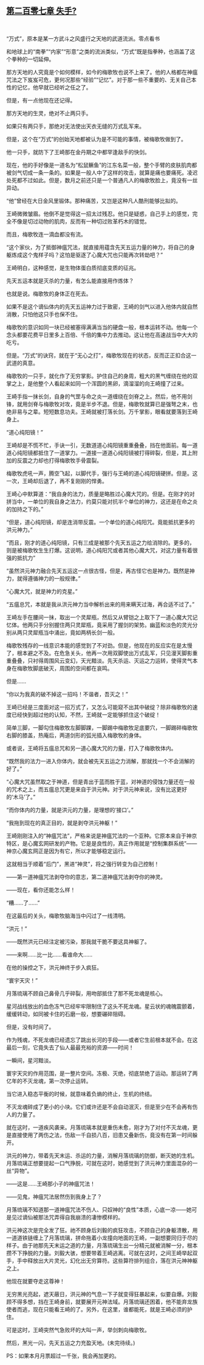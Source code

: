## [第二百零七章 失手?](https://www.xxbiquge.com/11_11207/9061386.html)
﻿

  “万式”，原本是某一方武斗之风盛行之天地的武道流派。零点看书

  和地球上的“南拳”“内家”“形意”之类的流派类似，“万式”既是指拳种，也涵盖了这个拳种的一切延伸。

  那方天地的人究竟是个如何模样，如今的梅歌牧也说不上来了。他的人格都在神瘟咒法之下岌岌可危，更何况那些“经验”“记忆”。对于那一些不重要的、无关自己本性的记忆，他早就已经听之任之了。

  但是，有一点他现在还记得。

  那方天地的生灵，绝对不止两只手。

  如果只有两只手，那绝对无法使出天衣无缝的万式乱军来。

  但是，这个在“万式”的创始天地都被认为是不可能的事情，被梅歌牧做到了。

  他一只手，就防下了王崎那在金丹期之中都罕逢敌手的快剑。

  现在，他的手好像是一道名为“松鼠鳜鱼”的江东名菜一般，整个手臂的皮肤肌肉都被剑气切成一条一条的。如果是一般人中了这样的攻击，就算是痛也要痛死。凌迟处死都不过如此。但是，数月之前还只是一个普通凡人的梅歌牧脸上，竟没有一丝异动。

  “他”曾经在大日金风里锻体。那种痛苦，又岂是这种凡人酷刑能够比拟的。

  王崎微微皱眉。他倒不是觉得这一招太过残忍。他只是疑惑，自己手上的感觉，完全不像是切过动物的肌肉，反而有一种切过败革朽木的错觉。

  而且，梅歌牧连一滴血都没有流。

  “这个家伙，为了抵御神瘟咒法，就直接用蕴含先天五运力量的神力，将自己的身躯炼成这个鬼样子吗？这怕是驱逐了心魔大咒也只能再次转劫吧？”

  王崎明白，这种感觉，是生物体蛋白质彻底变质的征兆。

  先天五运本就是灭杀的力量，有怎么能直接用作炼体？

  也就是说。梅歌牧的身体正在死去。

  如果不是这个谪仙体内的先天五运神力过于致密，王崎的剑气以进入他体内就自然消散，只怕他这只手也保不住。

  梅歌牧的意识如同一块已经被塞得满满当当的硬盘一般，根本运转不动。他每一个念头都要花费平日里多上百倍、千倍的集中力去推动。这让他在高速战当中大大的吃亏。

  但是。“万式”的诀窍，就在于“无心之打”，梅歌牧现在的状态，反而正正扣合这一武道的真意。

  梅歌牧的一只手，就化作了无穷掌影。护住自己的身周，粗大的黑气缠绕在他的双掌之上，是他整个人看起来如同一个浑圆的黑卵，滴溜溜的向王崎撞了过来。

  王崎手指一抹长剑，自身的气罡与命之炎一道缠绕在剑脊之上。然后，他不用剑锋，就用剑脊与梅歌牧对攻，竟是半步不退。但是，梅歌牧就算已是强弩之末，也绝非易与之辈。短短数息功夫。王崎就被打落长剑。万千掌影，眼看就要落到王崎身上。

  “道心纯阳镜！”

  王崎却是不慌不忙，手诀一引，无数道道心纯阳镜重重叠叠，挡在他面前。每一道道心纯阳镜都抵住了一道掌力。一道接一道道心纯阳镜被打得碎裂，但是，其上附加的反震之力却也打得梅歌牧手骨震裂。

  梅歌牧虎吼一声，腾空飞起，以脚代手，强行与王崎的道心纯阳镜硬拼。但是。这一次，王崎却后退了，再不复刚刚的悍勇。

  王崎心中默算道：“我自身的法力，质量是略胜过心魔大咒的。但是。在刚才的对拼当中，一单位的我自身之法力，约莫只能对抗半个单位的神力，这还是在命之炎的加持之下的。”

  “但是，道心纯阳镜，却是连消带反震。一个单位的道心纯阳咒。竟能抵抗更多的洪元神力。”

  “而且，刚才的道心纯阳镜，只有三成是被那个先天五运之力给消除的。更多的，则是被梅歌牧生生打爆。这说明，道心纯阳咒或者其他心魔大咒，对这力量有着很强的抵抗力”

  “虽然洪元神力融合先天五运这一点很古怪，但是，再古怪它也是神力。既然是神力，就得遵循神力的一般规律。”

  “心魔大咒，就是神力的克星。”

  “五瘟总咒，本就是我从洪元神力当中解析出来的用来瞒天过海，再合适不过了。”

  王崎左手在腰间一抹，取出一个灵犀瓶，然后又从臂铠之上取下了一道心魔大咒记忆体。他两只手分别握住两只灵犀瓶，竟采用了握剑的架势。幽蓝和淡色的灵光分别从两只灵犀瓶当中涌出，竟如两柄长剑一般。

  梅歌牧残存的一线意识本能的感觉到了不对劲。但是，他现在的反应实在是太慢了，根本避之不及。在危急关头，他再一次用双脚使出万式乱军，只见漫天脚影重重叠叠，只衬得周围风云变幻，天光黯淡。先天杀运、灭运之力运转，使得灵气本身在梅歌牧脚底破灭，周围的空间都在哀鸣。

  但是……

  “你以为我真的破不掉这一招吗！不谐者，吾灭之！”

  王崎已经是三度面对这一招万式了，又怎么可能窥不出其中破绽？除非梅歌牧的速度已经快到超过他的认知，不然，王崎就一定能够抓住这个破绽！

  简单三脚，一脚勾住梅歌牧左脚脚踝，一脚踢中梅歌牧足底要穴，一脚踢碎梅歌牧右脚的膝盖，热庵后，两道剑形的弧光插入梅歌牧的身体。

  或者说，王崎将五瘟总咒和另一道心魔大咒的力量，打入了梅歌牧体内。

  “既然我的法力一进入你体内，就会被先天五运之力消解，那就找一个不会消解的好了。”

  “心魔大咒虽然取之于神道，但是青出于蓝而胜于蓝，对神道的侵蚀力量还在一般的咒术之上，而五瘟总咒更是来自于洪元神。对于洪元神来说，没有比这更好的‘木马’了。”

  “而你体内的力量，就是洪元的力量，是理想的‘接口’。”

  “我拖到现在的真正目的，就是剥夺洪元神躯！”

  王崎刚刚注入的“神瘟咒法”，严格来说是神瘟咒法的一个亚种。它原本来自于神京特区，是心魔玄网研发的产物。它是是良性的，真正作用就是“控制集群系统”——神京心魔玄网正是因为有它，所以才能够稳定运行。

  这就相当于顺着“后门”，黑进“神灵”，将之强行转变为自己控制！

  ——第一道神瘟咒法剥夺你的意志，第二道神瘟咒法剥夺你的神灵。

  ——现在，看你还能怎么样！

  “糟……了……”

  在这最后的关头，梅歌牧脑海当中闪过了一线清明。

  “洪元！”

  ——既然洪元已经注定被污染，那我就干脆不要这具神躯了。

  ——来啊……比一比……看谁命大……

  在他的操控之下，洪元神终于步入疯狂。

  “寰宇天灾！”

  月落琉璃不顾自己鼻骨几乎碎裂，用吻部抵住了那不死龙魂是核心。

  星河战线放出的血色冻气已经牢牢限制住了这头不死龙魂。星云状的魂魄震颤着，缓缓转动，如同被卡住的石磨一般，想要碾碎阻碍。

  但是，没有时间了。

  作为残魂，不死龙魂已经遗忘了跳出长河的手段——或者它生前根本就不会。在这最后一刻，它竟失去了仙人最最充裕的资源——时间！

  一瞬间，星河黯淡。

  寰宇天灾的作用范围，是一整片空间。冻极、灭绝，彻底禁绝了运动。那运转了两亿年的不灭龙魂，第一次停止运转。

  当它进入稳态平衡的时候，就意味着负熵的终止，生机的终结。

  不灭龙魂碎成了更小的小块。它们或许还是不会自动泯灭，但是至少在不会再有伤人的力量了。

  就在这时，一道疾风袭来。月落琉璃本就是重伤未愈，刚才为了对付不灭龙魂，更是直接使用了两伤之法，伤敌一千自损八百，旧患又叠新伤，竟没有在第一时间躲开。

  洪元的神力，带着先天末运、杀运的力量，消解月落琉璃的防御，断灭她的生机。月落琉璃正想要提起一口气挣脱，可就在这时，她感觉到了洪元神力里面混杂的一丝“异物”。

  ——这是……王崎那小子的神瘟咒法！

  ——见鬼，神瘟咒法居然伤到我身上了？

  月落琉璃不知道那一道神瘟咒法不伤人、只奴神的“良性”本质，心底一凉——她可是见过谪仙被那法咒弄得自我崩溃的凄惨模样的。

  洪元神这次是完全发了狂。祂不顾身后刘毅的疯狂攻击，不顾自己的身躯溃散，用一道道铁链缠上了月落琉璃，拼命拖着小龙撞向地面的王崎，一副想要同归于尽的样子。由于祂那先天末运之道的力量，月落琉璃生出一分精元就被消解一分，根本攒不下挣脱的力量。刘毅大骇，想要带着王崎逃离。可就在这时，之间王崎举起双手，手中释放出大片灵光，幻化出无穷算符。这些算符排列组合，落在洪元神神躯之上。

  他现在就要夺走这尊神！

  无穷黑光亮起，遮天蔽日，洪元神的气息一下子就变得狂暴起来，似要自爆。刘毅顾不得多想，挡在王崎身前，就要展开元神法域。月落琉璃还困着，他不能弃龙族使者而逃，现在只能看王崎的了。另外，在这里，谁都能死，就是王崎必须的护住。

  可是这时，王崎突然气急败坏的大叫一声，举剑刺向梅歌牧。

  然后，黑光一闪，先天五运之力充盈天地。(未完待续。)

  PS：如果本月月票超过一千张，我会再加更的。

  
